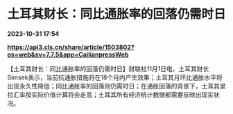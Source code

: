# 土耳其财长：同比通胀率的回落仍需时日

**2023-10-31 17:54**

**https://api3.cls.cn/share/article/1503802?os=web&sv=7.7.5&app=CailianpressWeb**

【土耳其财长：同比通胀率的回落仍需时日】财联社11月1日电，土耳其财长Simsek表示，当前抗通胀措施将在18个月内产生效果；土耳其月环比通胀水平将出现永久性降低；同比通胀率的回落则仍需时日；在通胀回落的背景下，土耳其里拉汇率按实际价值计算将会走高；土耳其所有经济统计数据都需要反映出现实状况。